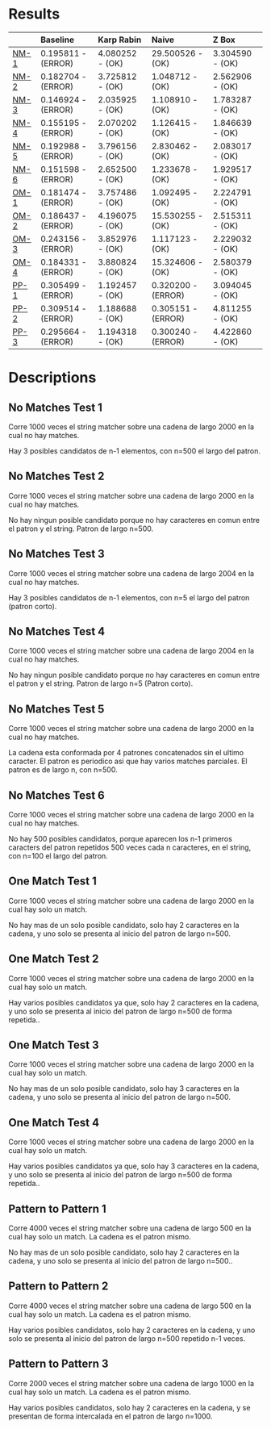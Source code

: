 # Results 

 | |Baseline|Karp Rabin|Naive|Z Box|
|:---|:---|:---|:---|:---|
|[NM-1](#no-matches-test-1)|0.195811 - (ERROR)|4.080252 - (OK)|29.500526 - (OK)|3.304590 - (OK)|
|[NM-2](#no-matches-test-2)|0.182704 - (ERROR)|3.725812 - (OK)|1.048712 - (OK)|2.562906 - (OK)|
|[NM-3](#no-matches-test-3)|0.146924 - (ERROR)|2.035925 - (OK)|1.108910 - (OK)|1.783287 - (OK)|
|[NM-4](#no-matches-test-4)|0.155195 - (ERROR)|2.070202 - (OK)|1.126415 - (OK)|1.846639 - (OK)|
|[NM-5](#no-matches-test-5)|0.192988 - (ERROR)|3.796156 - (OK)|2.830462 - (OK)|2.083017 - (OK)|
|[NM-6](#no-matches-test-6)|0.151598 - (ERROR)|2.652500 - (OK)|1.233678 - (OK)|1.929517 - (OK)|
|[OM-1](#one-match-test-1)|0.181474 - (ERROR)|3.757486 - (OK)|1.092495 - (OK)|2.224791 - (OK)|
|[OM-2](#one-match-test-2)|0.186437 - (ERROR)|4.196075 - (OK)|15.530255 - (OK)|2.515311 - (OK)|
|[OM-3](#one-match-test-3)|0.243156 - (ERROR)|3.852976 - (OK)|1.117123 - (OK)|2.229032 - (OK)|
|[OM-4](#one-match-test-4)|0.184331 - (ERROR)|3.880824 - (OK)|15.324606 - (OK)|2.580379 - (OK)|
|[PP-1](#pattern-to-pattern-1)|0.305499 - (ERROR)|1.192457 - (OK)|0.320200 - (ERROR)|3.094045 - (OK)|
|[PP-2](#pattern-to-pattern-2)|0.309514 - (ERROR)|1.188688 - (OK)|0.305151 - (ERROR)|4.811255 - (OK)|
|[PP-3](#pattern-to-pattern-3)|0.295664 - (ERROR)|1.194318 - (OK)|0.300240 - (ERROR)|4.422860 - (OK)|
# Descriptions 

## No Matches Test 1 

 
Corre 1000 veces el string matcher sobre una cadena de largo 2000 en la cual no hay matches.

Hay 3 posibles candidatos de n-1 elementos, con n=500 el largo del patron.
                
## No Matches Test 2 

 
Corre 1000 veces el string matcher sobre una cadena de largo 2000 en la cual no hay matches.

No hay ningun posible candidato porque no hay caracteres en comun entre el patron y el string. Patron de largo n=500.
                
## No Matches Test 3


Corre 1000 veces el string matcher sobre una cadena de largo 2004 en la cual no hay matches.

Hay 3 posibles candidatos de n-1 elementos, con n=5 el largo del patron (patron corto).

## No Matches Test 4


Corre 1000 veces el string matcher sobre una cadena de largo 2004 en la cual no hay matches.

No hay ningun posible candidato porque no hay caracteres en comun entre el patron y el string. Patron de largo n=5 (Patron corto).

## No Matches Test 5


Corre 1000 veces el string matcher sobre una cadena de largo 2000 en la cual no hay matches.

La cadena esta conformada por 4 patrones concatenados sin el ultimo caracter. El patron es periodico asi que hay varios matches parciales.
El patron es de largo n, con n=500.

## No Matches Test 6


Corre 1000 veces el string matcher sobre una cadena de largo 2000 en la cual no hay matches.

No hay 500 posibles candidatos, porque aparecen los n-1 primeros caracters del patron repetidos 500 veces cada n caracteres,
en el string, con n=100 el largo del patron.

## One Match Test 1


Corre 1000 veces el string matcher sobre una cadena de largo 2000 en la cual hay solo un match.

No hay mas de un solo posible candidato, solo hay 2 caracteres en la cadena, y uno solo se presenta al inicio del
patron de largo n=500.

## One Match Test 2


Corre 1000 veces el string matcher sobre una cadena de largo 2000 en la cual hay solo un match.

Hay varios posibles candidatos ya que, solo hay 2 caracteres en la cadena, y uno solo se presenta al inicio del
patron de largo n=500 de forma repetida..

## One Match Test 3


Corre 1000 veces el string matcher sobre una cadena de largo 2000 en la cual hay solo un match.

No hay mas de un solo posible candidato, solo hay 3 caracteres en la cadena, y uno solo se presenta al inicio del
patron de largo n=500.

## One Match Test 4


Corre 1000 veces el string matcher sobre una cadena de largo 2000 en la cual hay solo un match.

Hay varios posibles candidatos ya que, solo hay 3 caracteres en la cadena, y uno solo se presenta al inicio del
patron de largo n=500 de forma repetida..

## Pattern to Pattern 1


Corre 4000 veces el string matcher sobre una cadena de largo 500 en la cual hay solo un match. La cadena es el patron mismo.

No hay mas de un solo posible candidato, solo hay 2 caracteres en la cadena, y uno solo se presenta al inicio del
patron de largo n=500..

## Pattern to Pattern 2


Corre 4000 veces el string matcher sobre una cadena de largo 500 en la cual hay solo un match. La cadena es el patron mismo.

Hay varios posibles candidatos, solo hay 2 caracteres en la cadena, y uno solo se presenta al inicio del
patron de largo n=500 repetido n-1 veces.

## Pattern to Pattern 3


Corre 2000 veces el string matcher sobre una cadena de largo 1000 en la cual hay solo un match. La cadena es el patron mismo.

Hay varios posibles candidatos, solo hay 2 caracteres en la cadena, y se presentan de forma intercalada
en el patron de largo n=1000.

